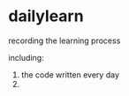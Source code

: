 dailylearn
==========

recording the learning process

including:
1. the code written every day
2. 
